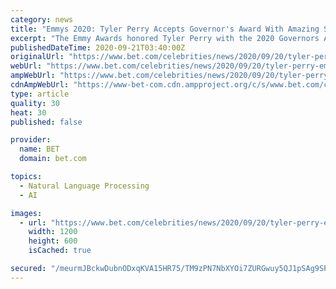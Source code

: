 ```yaml
---
category: news
title: "Emmys 2020: Tyler Perry Accepts Governor's Award With Amazing Speech About His Grandmother’s Quilt"
excerpt: "The Emmy Awards honored Tyler Perry with the 2020 Governors Award in recognition not only for his career achievements but also for the doors he helped to open in the entertainment industry for people of color."
publishedDateTime: 2020-09-21T03:40:00Z
originalUrl: "https://www.bet.com/celebrities/news/2020/09/20/tyler-perry-emmys-2020-governors-award.html"
webUrl: "https://www.bet.com/celebrities/news/2020/09/20/tyler-perry-emmys-2020-governors-award.html"
ampWebUrl: "https://www.bet.com/celebrities/news/2020/09/20/tyler-perry-emmys-2020-governors-award.amp.html"
cdnAmpWebUrl: "https://www-bet-com.cdn.ampproject.org/c/s/www.bet.com/celebrities/news/2020/09/20/tyler-perry-emmys-2020-governors-award.amp.html"
type: article
quality: 30
heat: 30
published: false

provider:
  name: BET
  domain: bet.com

topics:
  - Natural Language Processing
  - AI

images:
  - url: "https://www.bet.com/celebrities/news/2020/09/20/tyler-perry-emmys-2020-governors-award/_jcr_content/image.large2x1image.dimg/__1600658301168__1600658181317/092020-celebs-tyler-perry-emmys-2020-governors-award.jpg"
    width: 1200
    height: 600
    isCached: true

secured: "/meurmJBckwDubnODxqKVA15HR75/TM9zPN7NbXYOi7ZURGwuy5QJ1pSAg9SPJ+DTg6PreYlaLED0rwCWKUVQjnFVu3HwAkjFX6cii1vd2agZYTatsjMWb/DYz+wxmJgYNlkl9QzRFY0N/6g5XKj9XNpfTRLjsI5PzkJY+E4PNyq5k+uq3zmLgzvnyiUbMbGsIWv7nB/zujf8xnM4w2dMSRQEF92T7Ytco5fXzHN4eSe7LQgat8mDThHC5vQMBnDsEjyhsm7Md24Zh3dyUAOfmcXKDhS1gCkbGVxPT9iBaoCr5Q3wWuEMzJnlOzOwhQpzO911dtPjISCGIpovq3uu2U/GmXyHNKmedD36HzPtD4=;LS7kcNz9Dpwui+qISpJQ+g=="
---
```


